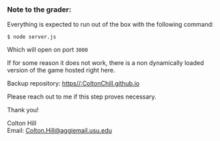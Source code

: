 ### Note to the grader:  
Everything is expected to run out of the box with the following command:  
~~~
$ node server.js
~~~
Which will open on port `3000`

If for some reason it does not work, there is a non dynamically loaded version of the game hosted right here.

Backup repository:
[https//:ColtonChill.github.io](https//:ColtonChill.github.io)  
    
Please reach out to me if this step proves necessary.  
  
Thank you!  
  
Colton Hill  
Email: [Colton.Hill@aggiemail.usu.edu](Colton.Hill@aggiemail.usu.edu)